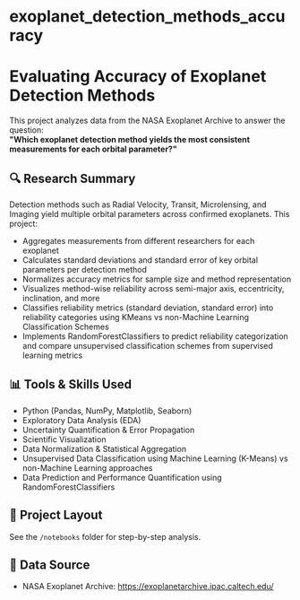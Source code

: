 # exoplanet_detection_methods_accuracy

# Evaluating Accuracy of Exoplanet Detection Methods

This project analyzes data from the NASA Exoplanet Archive to answer the question:  
**"Which exoplanet detection method yields the most consistent measurements for each orbital parameter?"**

## 🔍 Research Summary

Detection methods such as Radial Velocity, Transit, Microlensing, and Imaging yield multiple orbital parameters across confirmed exoplanets. This project:

- Aggregates measurements from different researchers for each exoplanet
- Calculates standard deviations and standard error of key orbital parameters per detection method
- Normalizes accuracy metrics for sample size and method representation
- Visualizes method-wise reliability across semi-major axis, eccentricity, inclination, and more
- Classifies reliability metrics (standard deviation, standard error) into reliability categories using KMeans vs non-Machine Learning Classification Schemes
- Implements RandomForestClassifiers to predict reliability categorization and compare unsupervised classification schemes from supervised learning metrics  

## 📊 Tools & Skills Used

- Python (Pandas, NumPy, Matplotlib, Seaborn)
- Exploratory Data Analysis (EDA)
- Uncertainty Quantification & Error Propagation
- Scientific Visualization
- Data Normalization & Statistical Aggregation
- Unsupervised Data Classification using Machine Learning (K-Means) vs non-Machine Learning approaches
- Data Prediction and Performance Quantification using RandomForestClassifiers 

## 📁 Project Layout

See the `/notebooks` folder for step-by-step analysis.

## 🔗 Data Source

- NASA Exoplanet Archive: https://exoplanetarchive.ipac.caltech.edu/

